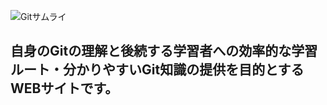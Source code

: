 ![Gitサムライ](https://user-images.githubusercontent.com/69346040/103240138-d73bb780-4992-11eb-9927-2f18ec0e602a.png)
## 自身のGitの理解と後続する学習者への効率的な学習ルート・分かりやすいGit知識の提供を目的とするWEBサイトです。
